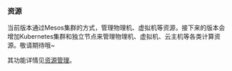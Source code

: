 ### 资源
当前版本通过Mesos集群的方式，管理物理机、虚拟机等资源，接下来的版本会增加Kubernetes集群和独立节点来管理物理机、虚拟机、云主机等各类计算资源。敬请期待哦~

其功能详情见[资源管理](../function/resource.md)。